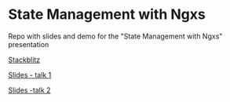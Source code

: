 # State Management with Ngxs

Repo with slides and demo for the "State Management with Ngxs" presentation

[Stackblitz](https://stackblitz.com/github/joaqcid/state-mgmt-with-ngxs)

[Slides - talk 1](https://docs.google.com/presentation/d/1s5MgYRprEOk8d7h7xXNqhiED1pSQZvBoEkCUFNMJRzc/edit?usp=sharing)

[Slides -talk 2](https://docs.google.com/presentation/d/1iQMQNKggbjQZMxabldBaurdPF0A4Xg5GdA48xG--hls/edit?usp=sharing)
